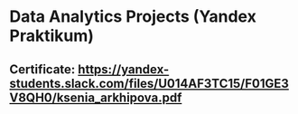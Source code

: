 # Data Analytics Projects (Yandex Praktikum)

## Certificate: https://yandex-students.slack.com/files/U014AF3TC15/F01GE3V8QH0/ksenia_arkhipova.pdf
